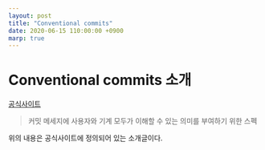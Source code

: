 ```yaml
---
layout: post
title: "Conventional commits"
date: 2020-06-15 110:00:00 +0900
marp: true
---
```


# Conventional commits 소개

[공식사이트](https://www.conventionalcommits.org/ko/v1.0.0/)

> 커밋 메세지에 사용자와 기계 모두가 이해할 수 있는 의미를 부여하기 위한 스펙

위의 내용은 공식사이트에 정의되어 있는 소개글이다.
